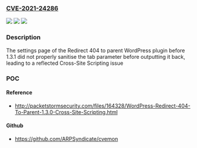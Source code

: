 ### [CVE-2021-24286](https://cve.mitre.org/cgi-bin/cvename.cgi?name=CVE-2021-24286)
![](https://img.shields.io/static/v1?label=Product&message=Redirect%20404%20to%20parent&color=blue)
![](https://img.shields.io/static/v1?label=Version&message=1.3.1%3C%201.3.1%20&color=brighgreen)
![](https://img.shields.io/static/v1?label=Vulnerability&message=CWE-79%20Cross-site%20Scripting%20(XSS)&color=brighgreen)

### Description

The settings page of the Redirect 404 to parent WordPress plugin before 1.3.1 did not properly sanitise the tab parameter before outputting it back, leading to a reflected Cross-Site Scripting issue

### POC

#### Reference
- http://packetstormsecurity.com/files/164328/WordPress-Redirect-404-To-Parent-1.3.0-Cross-Site-Scripting.html

#### Github
- https://github.com/ARPSyndicate/cvemon

